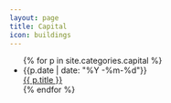 ```yaml
---
layout: page
title: Capital
icon: buildings
---
```

<ul>
{% for p in site.categories.capital %}
  <li>{{p.date | date: "%Y -%m-%d"}}<br /><a href="{{ p.url }}">{{ p.title }}</a></li>
{% endfor %}
</ul>